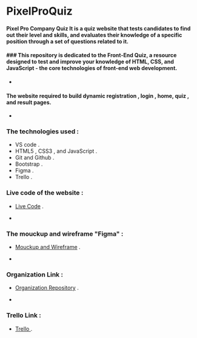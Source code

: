 <!-- # PixelPro.
### This repository is dedicated to the Front-End Quiz, a resource designed to test and improve your knowledge of HTML, CSS, and JavaScript - the core technologies of front-end web development.

### The quiz consists of multiple choice questions and covers topics such as HTML tags and attributes, CSS selectors and properties, JavaScript syntax and functions, and more. Whether you're a beginner or an experienced developer, this quiz is a great way to challenge yourself and enhance your skills.

## Tools
- VScode 
- Bootstrap
- Figma
- Trello 
- MDN
- HTML, CSS and JS

## Links
 -->

 # PixelProQuiz

#### Pixel Pro Company Quiz It is a quiz website that tests candidates to find out their level and skills, and evaluates their knowledge of a specific position through a set of questions related to it.


#### ### This repository is dedicated to the Front-End Quiz, a resource designed to test and improve your knowledge of HTML, CSS, and JavaScript - the core technologies of front-end web development.

- 

#### The website required to build dynamic registration , login , home, quiz , and result pages.

- 

### The technologies used :

+ VS code .
+ HTML5 , CSS3 , and JavaScript .
+ Git and Github .
+ Bootstrap .
+ Figma .
+ Trello .

### Live code of the website : 

* [Live Code](https://bashar-alamoush.github.io/Organization/) .

- 

### The mouckup and wireframe "Figma" :

+ [Mouckup and Wireframe](https://www.figma.com/file/pgVMvWsiZ1bxvDCqm2uXJg/Untitled?node-id=0-1&t=urLG5bMQtyozx5qm-0) .

- 

### Organization Link :

+ [Organization Repository](https://github.com/Bashar-AlAmoush/Organization) .

- 

### Trello Link :

+ [Trello ](https://trello.com/b/U8FWfwHG/organization) .
